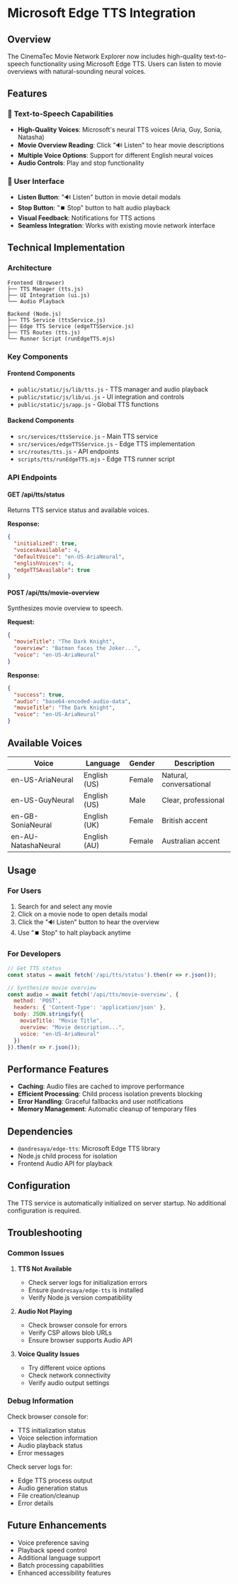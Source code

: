 # Microsoft Edge TTS Integration

## Overview

The CinemaTec Movie Network Explorer now includes high-quality text-to-speech functionality using Microsoft Edge TTS. Users can listen to movie overviews with natural-sounding neural voices.

## Features

### 🎵 **Text-to-Speech Capabilities**
- **High-Quality Voices**: Microsoft's neural TTS voices (Aria, Guy, Sonia, Natasha)
- **Movie Overview Reading**: Click "🔊 Listen" to hear movie descriptions
- **Multiple Voice Options**: Support for different English neural voices
- **Audio Controls**: Play and stop functionality

### 🎯 **User Interface**
- **Listen Button**: "🔊 Listen" button in movie detail modals
- **Stop Button**: "⏹️ Stop" button to halt audio playback
- **Visual Feedback**: Notifications for TTS actions
- **Seamless Integration**: Works with existing movie network interface

## Technical Implementation

### **Architecture**
```
Frontend (Browser)
├── TTS Manager (tts.js)
├── UI Integration (ui.js)
└── Audio Playback

Backend (Node.js)
├── TTS Service (ttsService.js)
├── Edge TTS Service (edgeTTSService.js)
├── TTS Routes (tts.js)
└── Runner Script (runEdgeTTS.mjs)
```

### **Key Components**

#### **Frontend Components**
- `public/static/js/lib/tts.js` - TTS manager and audio playback
- `public/static/js/lib/ui.js` - UI integration and controls
- `public/static/js/app.js` - Global TTS functions

#### **Backend Components**
- `src/services/ttsService.js` - Main TTS service
- `src/services/edgeTTSService.js` - Edge TTS implementation
- `src/routes/tts.js` - API endpoints
- `scripts/tts/runEdgeTTS.mjs` - Edge TTS runner script

### **API Endpoints**

#### **GET /api/tts/status**
Returns TTS service status and available voices.

**Response:**
```json
{
  "initialized": true,
  "voicesAvailable": 4,
  "defaultVoice": "en-US-AriaNeural",
  "englishVoices": 4,
  "edgeTTSAvailable": true
}
```

#### **POST /api/tts/movie-overview**
Synthesizes movie overview to speech.

**Request:**
```json
{
  "movieTitle": "The Dark Knight",
  "overview": "Batman faces the Joker...",
  "voice": "en-US-AriaNeural"
}
```

**Response:**
```json
{
  "success": true,
  "audio": "base64-encoded-audio-data",
  "movieTitle": "The Dark Knight",
  "voice": "en-US-AriaNeural"
}
```

## Available Voices

| Voice | Language | Gender | Description |
|-------|----------|--------|-------------|
| en-US-AriaNeural | English (US) | Female | Natural, conversational |
| en-US-GuyNeural | English (US) | Male | Clear, professional |
| en-GB-SoniaNeural | English (UK) | Female | British accent |
| en-AU-NatashaNeural | English (AU) | Female | Australian accent |

## Usage

### **For Users**
1. Search for and select any movie
2. Click on a movie node to open details modal
3. Click the "🔊 Listen" button to hear the overview
4. Use "⏹️ Stop" to halt playback anytime

### **For Developers**
```javascript
// Get TTS status
const status = await fetch('/api/tts/status').then(r => r.json());

// Synthesize movie overview
const audio = await fetch('/api/tts/movie-overview', {
  method: 'POST',
  headers: { 'Content-Type': 'application/json' },
  body: JSON.stringify({
    movieTitle: "Movie Title",
    overview: "Movie description...",
    voice: "en-US-AriaNeural"
  })
}).then(r => r.json());
```

## Performance Features

- **Caching**: Audio files are cached to improve performance
- **Efficient Processing**: Child process isolation prevents blocking
- **Error Handling**: Graceful fallbacks and user notifications
- **Memory Management**: Automatic cleanup of temporary files

## Dependencies

- `@andresaya/edge-tts`: Microsoft Edge TTS library
- Node.js child process for isolation
- Frontend Audio API for playback

## Configuration

The TTS service is automatically initialized on server startup. No additional configuration is required.

## Troubleshooting

### **Common Issues**

1. **TTS Not Available**
   - Check server logs for initialization errors
   - Ensure `@andresaya/edge-tts` is installed
   - Verify Node.js version compatibility

2. **Audio Not Playing**
   - Check browser console for errors
   - Verify CSP allows blob URLs
   - Ensure browser supports Audio API

3. **Voice Quality Issues**
   - Try different voice options
   - Check network connectivity
   - Verify audio output settings

### **Debug Information**

Check browser console for:
- TTS initialization status
- Voice selection information
- Audio playback status
- Error messages

Check server logs for:
- Edge TTS process output
- Audio generation status
- File creation/cleanup
- Error details

## Future Enhancements

- Voice preference saving
- Playback speed control
- Additional language support
- Batch processing capabilities
- Enhanced accessibility features